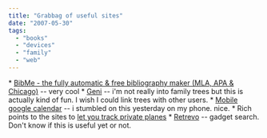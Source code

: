 ```yaml
---
title: "Grabbag of useful sites"
date: "2007-05-30"
tags: 
  - "books"
  - "devices"
  - "family"
  - "web"
---
```


\* [BibMe - the fully automatic & free bibliography maker (MLA, APA & Chicago)](http://bibme.org/ "BibMe - the fully automatic & free bibliography maker (MLA, APA & Chicago)") -- very cool \* [Geni](http://www.Geni.com) -- i'm not really into family trees but this is actually kind of fun. I wish I could link trees with other users. \* [Mobile google calendar](http://googlesystem.blogspot.com/2007/05/mobile-google-calendar.html) -- i stumbled on this yesterday on my phone. nice. \* Rich points to the sites to [let you track private planes](http://www.tongfamily.com/travel/type_is_a_private_jet_tail_number.php) \* [Retrevo](http://www.retrevo.com/) \-- gadget search. Don't know if this is useful yet or not.
